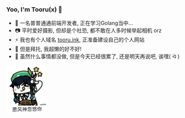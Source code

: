 ### Yoo, I'm Tooru(x) 👋

- 🍻 一名普普通通前端开发者, 正在学习Golang当中...
- 📷 平时爱好摄影, 但却是个社恐, 都不敢在人多时候举起相机 orz
- ⚡️ 我也有个人域名 [tooru.ink](http://tooru.ink), 正准备建设自己的个人网站
- 🏃 但是拜托, 我超懒的好不好! 
- 🌚 虽然什么事情都没做, 但是今天已经很累了, 还是明天再说吧, 诶嘿( ᐛ )

<img src="https://raw.githubusercontent.com/toorux/toorux/main/e.jpg" style="height: 128px;" />
